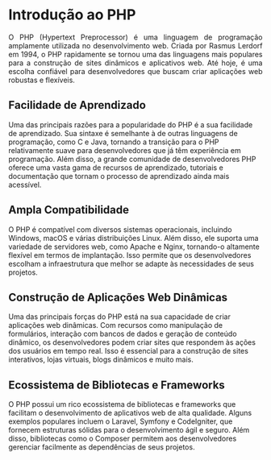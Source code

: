 # Introdução ao PHP
<p align="justify">O PHP (Hypertext Preprocessor) é uma linguagem de programação amplamente utilizada no desenvolvimento web. Criada por Rasmus Lerdorf em 1994, o PHP rapidamente se tornou uma das linguagens mais populares para a construção de sites dinâmicos e aplicativos web. Até hoje, é uma escolha confiável para desenvolvedores que buscam criar aplicações web robustas e flexíveis.
</p>

<h2>Facilidade de Aprendizado</h2>
<p>Uma das principais razões para a popularidade do PHP é a sua facilidade de aprendizado. Sua sintaxe é semelhante à de outras linguagens de programação, como C e Java, tornando a transição para o PHP relativamente suave para desenvolvedores que já têm experiência em programação. Além disso, a grande comunidade de desenvolvedores PHP oferece uma vasta gama de recursos de aprendizado, tutoriais e documentação que tornam o processo de aprendizado ainda mais acessível.
</p>

<h2>Ampla Compatibilidade</h2>
<p>O PHP é compatível com diversos sistemas operacionais, incluindo Windows, macOS e várias distribuições Linux. Além disso, ele suporta uma variedade de servidores web, como Apache e Nginx, tornando-o altamente flexível em termos de implantação. Isso permite que os desenvolvedores escolham a infraestrutura que melhor se adapte às necessidades de seus projetos.
</p>

<h2>Construção de Aplicações Web Dinâmicas</h2>
<p>Uma das principais forças do PHP está na sua capacidade de criar aplicações web dinâmicas. Com recursos como manipulação de formulários, interação com bancos de dados e geração de conteúdo dinâmico, os desenvolvedores podem criar sites que respondem às ações dos usuários em tempo real. Isso é essencial para a construção de sites interativos, lojas virtuais, blogs dinâmicos e muito mais.
</p>

<h2>Ecossistema de Bibliotecas e Frameworks</h2>
<p>O PHP possui um rico ecossistema de bibliotecas e frameworks que facilitam o desenvolvimento de aplicativos web de alta qualidade. Alguns exemplos populares incluem o Laravel, Symfony e CodeIgniter, que fornecem estruturas sólidas para o desenvolvimento ágil e seguro. Além disso, bibliotecas como o Composer permitem aos desenvolvedores gerenciar facilmente as dependências de seus projetos.
</p>
